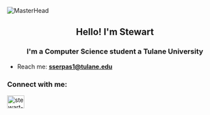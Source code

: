 ![MasterHead](https://i.pinimg.com/originals/e6/f7/d3/e6f7d34c80ef47899caaf3edb02e72c1.gif](https://64.media.tumblr.com/1e1ca1e770436c9549752d1e438e1eee/ef443435a0905e95-a3/s2048x3072/96964fcb422dc7c93f98fedbac69e643f03c1e1b.gif))

<h2 align="center">Hello! I'm Stewart</h1>
<h3 align="center">I'm a Computer Science student a Tulane University</h3>

- Reach me: **sserpas1@tulane.edu**

<h3 align="left">Connect with me:</h3>
<p align="left">
<a href="https://linkedin.com/in/stewart-serpas" target="blank"><img align="center" src="https://raw.githubusercontent.com/rahuldkjain/github-profile-readme-generator/master/src/images/icons/Social/linked-in-alt.svg" alt="stewart-serpas" height="30" width="40" /></a>
</p>
